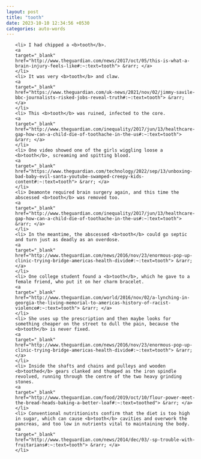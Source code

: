 ```yaml
---
layout: post
title: "tooth"
date: 2023-10-10 12:34:56 +0530
categories: auto-words
---
```

<ol>

    <li> I had chipped a <b>tooth</b>.
    <a 
    target="_blank" 
    href="http://www.theguardian.com/news/2017/oct/05/this-is-what-a-brain-injury-feels-like#:~:text=tooth"> &rarr; </a>
    </li>
    <li> It was very <b>tooth</b> and claw.
    <a 
    target="_blank" 
    href="https://www.theguardian.com/uk-news/2021/nov/02/jimmy-savile-bbc-journalists-risked-jobs-reveal-truth#:~:text=tooth"> &rarr; </a>
    </li>
    <li> This <b>tooth</b> was ruined, infected to the core.
    <a 
    target="_blank" 
    href="http://www.theguardian.com/inequality/2017/jun/13/healthcare-gap-how-can-a-child-die-of-toothache-in-the-us#:~:text=tooth"> &rarr; </a>
    </li>
    <li> One video showed one of the girls wiggling loose a <b>tooth</b>, screaming and spitting blood.
    <a 
    target="_blank" 
    href="https://www.theguardian.com/technology/2022/sep/13/unboxing-bad-baby-evil-santa-youtube-swamped-creepy-kids-content#:~:text=tooth"> &rarr; </a>
    </li>
    <li> Deamonte required brain surgery again, and this time the abscessed <b>tooth</b> was removed too.
    <a 
    target="_blank" 
    href="http://www.theguardian.com/inequality/2017/jun/13/healthcare-gap-how-can-a-child-die-of-toothache-in-the-us#:~:text=tooth"> &rarr; </a>
    </li>
    <li> In the meantime, the abscessed <b>tooth</b> could go septic and turn just as deadly as an overdose.
    <a 
    target="_blank" 
    href="http://www.theguardian.com/news/2016/nov/23/enormous-pop-up-clinic-trying-bridge-americas-health-divide#:~:text=tooth"> &rarr; </a>
    </li>
    <li> One college student found a <b>tooth</b>, which he gave to a female friend, who put it on her charm bracelet.
    <a 
    target="_blank" 
    href="http://www.theguardian.com/world/2016/nov/02/a-lynching-in-georgia-the-living-memorial-to-americas-history-of-racist-violence#:~:text=tooth"> &rarr; </a>
    </li>
    <li> She uses up the prescription and then maybe looks for something cheaper on the street to dull the pain, because the <b>tooth</b> is never fixed.
    <a 
    target="_blank" 
    href="http://www.theguardian.com/news/2016/nov/23/enormous-pop-up-clinic-trying-bridge-americas-health-divide#:~:text=tooth"> &rarr; </a>
    </li>
    <li> Inside the shafts and chains and pulleys and wooden <b>toothed</b> gears clanked and thumped as the iron spindle revolved, running through the centre of the two heavy grinding stones.
    <a 
    target="_blank" 
    href="http://www.theguardian.com/food/2019/oct/10/flour-power-meet-the-bread-heads-baking-a-better-loaf#:~:text=toothed"> &rarr; </a>
    </li>
    <li> Conventional nutritionists confirm that the diet is too high in sugar, which can cause <b>tooth</b> cavities and overwork the pancreas, and too low in nutrients vital to maintaining the body.
    <a 
    target="_blank" 
    href="http://www.theguardian.com/news/2014/dec/03/-sp-trouble-with-fruitarians#:~:text=tooth"> &rarr; </a>
    </li>